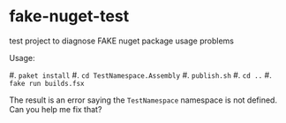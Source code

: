 # fake-nuget-test
test project to diagnose FAKE nuget package usage problems

Usage:

#. `paket install`
#. `cd TestNamespace.Assembly`
#. `publish.sh`
#. `cd ..`
#. `fake run builds.fsx`

The result is an error saying the `TestNamespace` namespace is not defined. Can you help me fix that?
